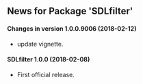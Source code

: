 ## News for Package 'SDLfilter'


#### Changes in version 1.0.0.9006 (2018-02-12)

* update vignette.


#### SDLfilter 1.0.0 (2018-02-08)

* First official release.





